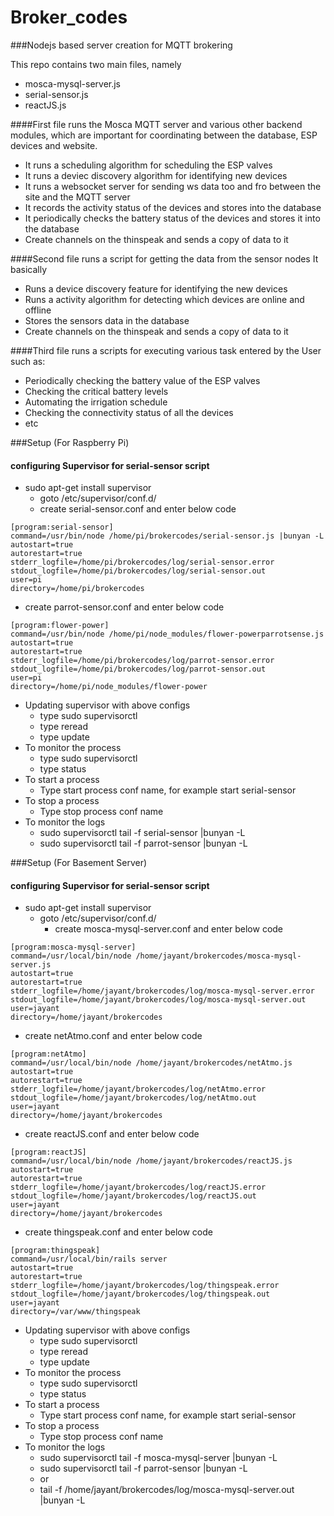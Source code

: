 # Broker_codes
###Nodejs based server creation for MQTT brokering

This repo contains two main files, namely
- mosca-mysql-server.js
- serial-sensor.js
- reactJS.js

####First file runs the Mosca MQTT server and various other backend modules, which are important for coordinating between the database, ESP devices and website.
- It runs a scheduling algorithm for scheduling the ESP valves
- It runs a deviec discovery algorithm for identifying new devices
- It runs a websocket server for sending ws data too and fro between the site and the MQTT server
- It records the activity status of the devices and stores into the database
- It periodically checks the battery status of the devices and stores it into the database
- Create channels on the thinspeak and sends a copy of data to it

####Second file runs a script for getting the data from the sensor nodes
It basically
- Runs a device discovery feature for identifying the new devices
- Runs a activity algorithm for detecting which devices are online and offline
- Stores the sensors data in the database
- Create channels on the thinspeak and sends a copy of data to it

####Third file runs a scripts for executing various task entered by the User such as:
- Periodically checking the battery value of the ESP valves
- Checking the critical battery levels
- Automating the irrigation schedule
- Checking the connectivity status of all the devices
- etc

###Setup (For Raspberry Pi)
<!--- Creating a bash script for running the serial-sensor code on the Raspberry Pi
```
#!/bin/bash
screen -dmS "Serial-Sensor"
screen -S "Serial-Sensor" -p 0 -X stuff "node /home/pi/brokercodes/serial-sensor.js |bunyan -L \\r"
```
- chmod -x serial-sensor.sh
-->
#### configuring Supervisor for serial-sensor script
- sudo apt-get install supervisor
    - goto /etc/supervisor/conf.d/
    - create serial-sensor.conf and enter below code
```
[program:serial-sensor]
command=/usr/bin/node /home/pi/brokercodes/serial-sensor.js |bunyan -L
autostart=true
autorestart=true
stderr_logfile=/home/pi/brokercodes/log/serial-sensor.error
stdout_logfile=/home/pi/brokercodes/log/serial-sensor.out
user=pi
directory=/home/pi/brokercodes

```
- create parrot-sensor.conf and enter below code
```
[program:flower-power]
command=/usr/bin/node /home/pi/node_modules/flower-powerparrotsense.js
autostart=true
autorestart=true
stderr_logfile=/home/pi/brokercodes/log/parrot-sensor.error
stdout_logfile=/home/pi/brokercodes/log/parrot-sensor.out
user=pi
directory=/home/pi/node_modules/flower-power

```
- Updating supervisor with above configs
    - type sudo supervisorctl
    - type reread
    - type update
- To monitor the process
    - type sudo supervisorctl
    - type status
- To start a process
    - Type start process conf name, for example start serial-sensor
- To stop a process
    - Type stop process conf name
- To monitor the logs
    - sudo supervisorctl tail -f serial-sensor |bunyan -L
    - sudo supervisorctl tail -f parrot-sensor |bunyan -L

###Setup (For Basement Server)
#### configuring Supervisor for serial-sensor script
- sudo apt-get install supervisor
    - goto /etc/supervisor/conf.d/
        - create mosca-mysql-server.conf and enter below code
```
[program:mosca-mysql-server]
command=/usr/local/bin/node /home/jayant/brokercodes/mosca-mysql-server.js
autostart=true
autorestart=true
stderr_logfile=/home/jayant/brokercodes/log/mosca-mysql-server.error
stdout_logfile=/home/jayant/brokercodes/log/mosca-mysql-server.out
user=jayant
directory=/home/jayant/brokercodes
```
- create netAtmo.conf and enter below code
```
[program:netAtmo]
command=/usr/local/bin/node /home/jayant/brokercodes/netAtmo.js
autostart=true
autorestart=true
stderr_logfile=/home/jayant/brokercodes/log/netAtmo.error
stdout_logfile=/home/jayant/brokercodes/log/netAtmo.out
user=jayant
directory=/home/jayant/brokercodes

```
- create reactJS.conf and enter below code
```
[program:reactJS]
command=/usr/local/bin/node /home/jayant/brokercodes/reactJS.js
autostart=true
autorestart=true
stderr_logfile=/home/jayant/brokercodes/log/reactJS.error
stdout_logfile=/home/jayant/brokercodes/log/reactJS.out
user=jayant
directory=/home/jayant/brokercodes
```
- create thingspeak.conf and enter below code
```
[program:thingspeak]
command=/usr/local/bin/rails server
autostart=true
autorestart=true
stderr_logfile=/home/jayant/brokercodes/log/thingspeak.error
stdout_logfile=/home/jayant/brokercodes/log/thingspeak.out
user=jayant
directory=/var/www/thingspeak  
```
- Updating supervisor with above configs
    - type sudo supervisorctl
    - type reread
    - type update
- To monitor the process
    - type sudo supervisorctl
    - type status
- To start a process
    - Type start process conf name, for example start serial-sensor
- To stop a process
    - Type stop process conf name
- To monitor the logs
    - sudo supervisorctl tail -f mosca-mysql-server |bunyan -L
    - sudo supervisorctl tail -f parrot-sensor |bunyan -L
    - or
    - tail -f /home/jayant/brokercodes/log/mosca-mysql-server.out |bunyan -L
